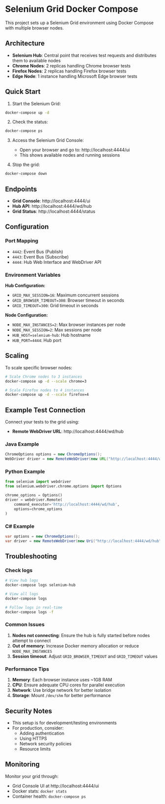 # Selenium Grid Docker Compose

This project sets up a Selenium Grid environment using Docker Compose with multiple browser nodes.

## Architecture

- **Selenium Hub**: Central point that receives test requests and distributes them to available nodes
- **Chrome Nodes**: 2 replicas handling Chrome browser tests
- **Firefox Nodes**: 2 replicas handling Firefox browser tests  
- **Edge Node**: 1 instance handling Microsoft Edge browser tests

## Quick Start

1. Start the Selenium Grid:
```bash
docker-compose up -d
```

2. Check the status:
```bash
docker-compose ps
```

3. Access the Selenium Grid Console:
   - Open your browser and go to: http://localhost:4444/ui
   - This shows available nodes and running sessions

4. Stop the grid:
```bash
docker-compose down
```

## Endpoints

- **Grid Console**: http://localhost:4444/ui
- **Hub API**: http://localhost:4444/wd/hub
- **Grid Status**: http://localhost:4444/status

## Configuration

### Port Mapping
- `4442`: Event Bus (Publish)
- `4443`: Event Bus (Subscribe) 
- `4444`: Hub Web Interface and WebDriver API

### Environment Variables

**Hub Configuration:**
- `GRID_MAX_SESSION=16`: Maximum concurrent sessions
- `GRID_BROWSER_TIMEOUT=300`: Browser timeout in seconds
- `GRID_TIMEOUT=300`: Grid timeout in seconds

**Node Configuration:**
- `NODE_MAX_INSTANCES=2`: Max browser instances per node
- `NODE_MAX_SESSION=2`: Max sessions per node
- `HUB_HOST=selenium-hub`: Hub hostname
- `HUB_PORT=4444`: Hub port

## Scaling

To scale specific browser nodes:

```bash
# Scale Chrome nodes to 3 instances
docker-compose up -d --scale chrome=3

# Scale Firefox nodes to 4 instances
docker-compose up -d --scale firefox=4
```

## Example Test Connection

Connect your tests to the grid using:
- **Remote WebDriver URL**: http://localhost:4444/wd/hub

### Java Example
```java
ChromeOptions options = new ChromeOptions();
WebDriver driver = new RemoteWebDriver(new URL("http://localhost:4444/wd/hub"), options);
```

### Python Example
```python
from selenium import webdriver
from selenium.webdriver.chrome.options import Options

chrome_options = Options()
driver = webdriver.Remote(
    command_executor='http://localhost:4444/wd/hub',
    options=chrome_options
)
```

### C# Example
```csharp
var options = new ChromeOptions();
var driver = new RemoteWebDriver(new Uri("http://localhost:4444/wd/hub"), options);
```

## Troubleshooting

### Check logs
```bash
# View hub logs
docker-compose logs selenium-hub

# View all logs
docker-compose logs

# Follow logs in real-time
docker-compose logs -f
```

### Common Issues

1. **Nodes not connecting**: Ensure the hub is fully started before nodes attempt to connect
2. **Out of memory**: Increase Docker memory allocation or reduce `NODE_MAX_INSTANCES`
3. **Session timeout**: Adjust `GRID_BROWSER_TIMEOUT` and `GRID_TIMEOUT` values

### Performance Tips

1. **Memory**: Each browser instance uses ~1GB RAM
2. **CPU**: Ensure adequate CPU cores for parallel execution
3. **Network**: Use bridge network for better isolation
4. **Storage**: Mount `/dev/shm` for better performance

## Security Notes

- This setup is for development/testing environments
- For production, consider:
  - Adding authentication
  - Using HTTPS
  - Network security policies
  - Resource limits

## Monitoring

Monitor your grid through:
- Grid Console UI at http://localhost:4444/ui
- Docker stats: `docker stats`
- Container health: `docker-compose ps`